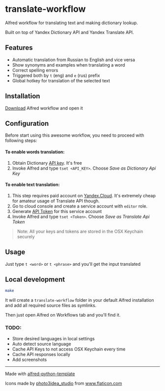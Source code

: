 # translate-workflow

Alfred workflow for translating text and making dictionary lookup.

Built on top of Yandex Dictionary API and Yandex Translate API.

## Features

- Automatic translation from Russian to English and vice versa
- Show synonyms and examples when translating a word
- Correct spelling errors
- Triggered both by `t` (eng) and `е` (rus) prefix
- Global hotkey for translation of the selected text

## Installation

[Download](https://github.com/fbjorn/translate-workflow/releases/) Alfred
workflow and open it

## Configuration

Before start using this awesome workflow, you need to proceed with following
steps:

#### To enable words translation:

1. Obtain Dictionary [API key](https://yandex.ru/dev/dictionary/keys/get/). It's
   free
2. Invoke Alfred and type `tset <API_KEY>`. Choose _Save as Dictionary Api Key_

#### To enable text translation:

1. This step requires paid account on
   [Yandex.Cloud](https://cloud.yandex.ru/docs/translate/). It's extremely cheap
   for amateur usage of Translate API though.
2. Go to cloud console and create a service account with `editor` role.
3. Generate
   [API Token](https://cloud.yandex.com/docs/iam/operations/api-key/create) for
   this service account
4. Invoke Alfred and type `tset <Token>`. Choose _Save as Translate Api Token_

> Note: All your keys and tokens are stored in the OSX Keychain securely

## Usage

Just type `t <word>` or `t <phrase>` and you'll get the input translated

## Local development

```bash
make
```

It will create a `translate-workflow` folder in your default Alfred installation
and add all required source files as symlinks.

Then just open Alfred on Workflows tab and you'll find it.

### TODO:

- Store desired languages in local settings
- Auto detect source language
- Cache API Keys to not access OSX Keychain every time
- Cache API responses locally
- Add screenshots

---

Made with
[alfred-python-template](https://github.com/fbjorn/alfred-python-template)

Icons made by
<a href="https://www.flaticon.com/authors/photo3idea-studio" title="photo3idea_studio">photo3idea_studio</a>
from <a href="https://www.flaticon.com/" title="Flaticon"> www.flaticon.com</a>
